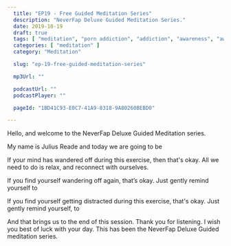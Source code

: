 ```yaml
---
  title: "EP19 - Free Guided Meditation Series"
  description: "NeverFap Deluxe Guided Meditation Series."
  date: 2019-10-19
  draft: true
  tags: [ "meditation", "porn addiction", "addiction", "awareness", "awareness exercises", "perspective", "nofap", "neverfap", "neverfap deluxe" ]
  categories: [ "meditation" ]
  category: "Meditation"

  slug: "ep-19-free-guided-meditation-series"

  mp3Url: ""

  podcastUrl: ""
  podcastPlayer: ""

  pageId: "1BD41C93-E0C7-41A9-8318-9A80260BEBD0"

---
```


<!-- relaxed -->

Hello, and welcome to the NeverFap Deluxe Guided Meditation series.

My name is Julius Reade and today we are going to be


If your mind has wandered off during this exercise, then that's okay. All we need to do is relax, and reconnect with ourselves.


If you find yourself wandering off again, that’s okay. Just gently remind yourself to


If you find yourself getting distracted during this exercise, that's okay. Just gently remind yourself, to


And that brings us to the end of this session. Thank you for listening. I wish you best of luck with your day. This has been the NeverFap Deluxe Guided meditation series.

